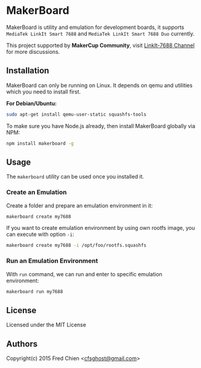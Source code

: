 # MakerBoard

MakerBoard is utility and emulation for development boards, it supports `MediaTek LinkIt Smart 7688` and `MediaTek LinkIt Smart 7688 Duo` currently.

This project supported by __MakerCup Community__, visit [LinkIt-7688 Channel](https://gitter.im/MakerCup/linkit-7688) for more discussions.

## Installation

MakerBoard can only be running on Linux. It depends on qemu and utilities which you need to install first.

__For Debian/Ubuntu:__
```bash
sudo apt-get install qemu-user-static squashfs-tools
```

To make sure you have Node.js already, then install MakerBoard globally via NPM:
```bash
npm install makerboard -g
```

## Usage

The `makerboard` utility can be used once you installed it.

### Create an Emulation

Create a folder and prepare an emulation environment in it:
```bash
makerboard create my7688
```

If you want to create emulation environment by using own rootfs image, you can execute with option `-i`:
```bash
makerboard create my7688 -i /opt/foo/rootfs.squashfs
```

### Run an Emulation Environment

With `run` command, we can run and enter to specific emulation environment:
```bash
makerboard run my7688
```

License
-
Licensed under the MIT License

Authors
-
Copyright(c) 2015 Fred Chien <<cfsghost@gmail.com>>
